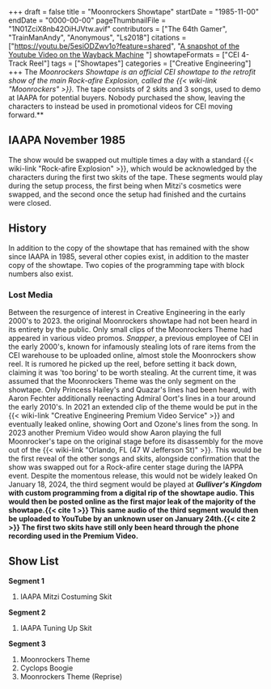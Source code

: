 +++
draft = false
title = "Moonrockers Showtape"
startDate = "1985-11-00"
endDate = "0000-00-00"
pageThumbnailFile = "1N01ZciX8nb42OiHJVtw.avif"
contributors = ["The 64th Gamer", "TrainManAndy", "Anonymous", "Ls2018"]
citations = ["https://youtu.be/5esiODZwv1o?feature=shared", "[A snapshot of the Youtube Video on the Wayback Machine](%22https://web.archive.org/web/20240125044306/https://www.youtube.com/watch?v=zrhq-dX56sw%22) "]
showtapeFormats = ["CEI 4-Track Reel"]
tags = ["Showtapes"]
categories = ["Creative Engineering"]
+++
The ***Moonrockers Showtape* is an official CEI showtape to the retrofit show of the main *Rock-afire Explosion,* called the {{< wiki-link "Moonrockers" >}}*.*
The tape consists of 2 skits and 3 songs, used to demo at IAAPA for potential buyers. Nobody purchased the show, leaving the characters to instead be used in promotional videos for CEI moving forward.**

## IAAPA November 1985

The show would be swapped out multiple times a day with a standard {{< wiki-link "Rock-afire Explosion" >}}, which would be acknowledged by the characters during the first two skits of the tape. These segments would play during the setup process, the first being when Mitzi's cosmetics were swapped, and the second once the setup had finished and the curtains were closed.

## History

In addition to the copy of the showtape that has remained with the show since IAAPA in 1985, several other copies exist, in addition to the master copy of the showtape. Two copies of the programming tape with block numbers also exist.

### Lost Media

Between the resurgence of interest in Creative Engineering in the early 2000's to 2023. the original Moonrockers showtape had not been heard in its entirety by the public. Only small clips of the Moonrockers Theme had appeared in various video promos.
*Snapper*, a previous employee of CEI in the early 2000's, known for infamously stealing lots of rare items from the CEI warehouse to be uploaded online, almost stole the Moonrockers show reel. It is rumored he picked up the reel, before setting it back down, claiming it was 'too boring' to be worth stealing.
At the current time, it was assumed that the Moonrockers Theme was the only segment on the showtape. Only Princess Hailey's and Quazar's lines had been heard, with Aaron Fechter additionally reenacting Admiral Oort's lines in a tour around the early 2010's.
In 2021 an extended clip of the theme would be put in the {{< wiki-link "Creative Engineering Premium Video Service" >}} and eventually leaked online, showing Oort and Ozone's lines from the song.
In 2023 another Premium Video would show Aaron playing the full Moonrocker's tape on the original stage before its disassembly for the move out of the {{< wiki-link "Orlando, FL (47 W Jefferson St)" >}}. This would be the first reveal of the other songs and skits, alongside confirmation that the show was swapped out for a Rock-afire center stage during the IAPPA event. Despite the momentous release, this would not be widely leaked
On January 18, 2024, the third segment would be played at ***Gulliver's Kingdom* with custom programming from a digital rip of the showtape audio. This would then be posted online as the first major leak of the majority of the showtape.{{< cite 1 >}} This same audio of the third segment would then be uploaded to YouTube by an unknown user on January 24th.{{< cite 2 >}} The first two skits have still only been heard through the phone recording used in the Premium Video.**

## Show List

**Segment 1**

1.  IAAPA Mitzi Costuming Skit

**Segment 2**

1.  IAAPA Tuning Up Skit

**Segment 3**

1.  Moonrockers Theme
2.  Cyclops Boogie
3.  Moonrockers Theme (Reprise)
